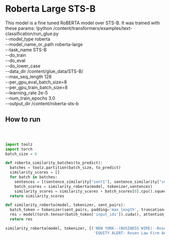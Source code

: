 

# Roberta Large STS-B

This model is a fine tuned RoBERTA model over STS-B.
It was trained with these params:
!python /content/transformers/examples/text-classification/run_glue.py \
    --model_type roberta \
    --model_name_or_path roberta-large \
    --task_name STS-B \
    --do_train \
    --do_eval \
    --do_lower_case \
    --data_dir /content/glue_data/STS-B/ \
    --max_seq_length 128 \
    --per_gpu_eval_batch_size=8   \
    --per_gpu_train_batch_size=8   \
    --learning_rate 2e-5 \
    --num_train_epochs 3.0 \
    --output_dir /content/roberta-sts-b


## How to run

```python



import toolz
import torch
batch_size = 6

def roberta_similarity_batches(to_predict):
  batches = toolz.partition(batch_size, to_predict)
  similarity_scores = []  
  for batch in batches: 
    sentences = [(sentence_similarity["sent1"], sentence_similarity["sent2"])  for sentence_similarity in batch]   
    batch_scores = similarity_roberta(model, tokenizer,sentences)
    similarity_scores = similarity_scores + batch_scores[0].cpu().squeeze(axis=1).tolist()
  return similarity_scores

def similarity_roberta(model, tokenizer, sent_pairs):
  batch_token = tokenizer(sent_pairs, padding='max_length', truncation=True, max_length=500)
  res = model(torch.tensor(batch_token['input_ids']).cuda(), attention_mask=torch.tensor(batch_token["attention_mask"]).cuda())  
  return res

similarity_roberta(model, tokenizer, [('NEW YORK--(BUSINESS WIRE)--Rosen Law Firm, a global investor rights law firm, announces it is investigating potential securities claims on behalf of shareholders of Vale S.A. ( VALE ) resulting from allegations that Vale may have issued materially misleading business information to the investing public',
                                       'EQUITY ALERT: Rosen Law Firm Announces Investigation of Securities Claims Against Vale S.A. – VALE')])
                                       
```                                 
